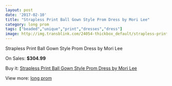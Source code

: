 ```yaml
---
layout: post
date: '2017-02-10'
title: "Strapless Print Ball Gown Style Prom Dress by Mori Lee"
category: long prom
tags: ["beaded","unique","print","dresses","dress"]
image: http://img.transblink.com/24054-thickbox_default/strapless-print-ball-gown-style-prom-dress-by-mori-lee.jpg
---
```

Strapless Print Ball Gown Style Prom Dress by Mori Lee

On Sales: **$304.99**
<a href="https://www.transblink.com/en/long-prom/7625-strapless-print-ball-gown-style-prom-dress-by-mori-lee.html"><amp-img layout="responsive" width="600" height="600" src="//img.transblink.com/24054-thickbox_default/strapless-print-ball-gown-style-prom-dress-by-mori-lee.jpg" alt="Strapless Print Ball Gown Style Prom Dress by Mori Lee 0" /></a>
<a href="https://www.transblink.com/en/long-prom/7625-strapless-print-ball-gown-style-prom-dress-by-mori-lee.html"><amp-img layout="responsive" width="600" height="600" src="//img.transblink.com/24058-thickbox_default/strapless-print-ball-gown-style-prom-dress-by-mori-lee.jpg" alt="Strapless Print Ball Gown Style Prom Dress by Mori Lee 1" /></a>
<a href="https://www.transblink.com/en/long-prom/7625-strapless-print-ball-gown-style-prom-dress-by-mori-lee.html"><amp-img layout="responsive" width="600" height="600" src="//img.transblink.com/24057-thickbox_default/strapless-print-ball-gown-style-prom-dress-by-mori-lee.jpg" alt="Strapless Print Ball Gown Style Prom Dress by Mori Lee 2" /></a>
<a href="https://www.transblink.com/en/long-prom/7625-strapless-print-ball-gown-style-prom-dress-by-mori-lee.html"><amp-img layout="responsive" width="600" height="600" src="//img.transblink.com/24056-thickbox_default/strapless-print-ball-gown-style-prom-dress-by-mori-lee.jpg" alt="Strapless Print Ball Gown Style Prom Dress by Mori Lee 3" /></a>
<a href="https://www.transblink.com/en/long-prom/7625-strapless-print-ball-gown-style-prom-dress-by-mori-lee.html"><amp-img layout="responsive" width="600" height="600" src="//img.transblink.com/24055-thickbox_default/strapless-print-ball-gown-style-prom-dress-by-mori-lee.jpg" alt="Strapless Print Ball Gown Style Prom Dress by Mori Lee 4" /></a>

Buy it: [Strapless Print Ball Gown Style Prom Dress by Mori Lee](https://www.transblink.com/en/long-prom/7625-strapless-print-ball-gown-style-prom-dress-by-mori-lee.html "Strapless Print Ball Gown Style Prom Dress by Mori Lee")

View more: [long prom](https://www.transblink.com/en/58-long-prom "long prom")